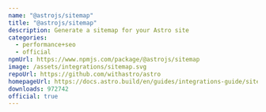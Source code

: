 ```yaml
---
name: "@astrojs/sitemap"
title: "@astrojs/sitemap"
description: Generate a sitemap for your Astro site
categories:
  - performance+seo
  - official
npmUrl: https://www.npmjs.com/package/@astrojs/sitemap
image: /assets/integrations/sitemap.svg
repoUrl: https://github.com/withastro/astro
homepageUrl: https://docs.astro.build/en/guides/integrations-guide/sitemap/
downloads: 972742
official: true
---
```

